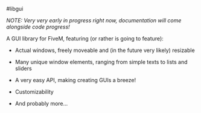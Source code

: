#libgui

*NOTE: Very very early in progress right now, documentation will come alongside code progress!*

A GUI library for FiveM, featuring (or rather is going to feature):

- Actual windows, freely moveable and (in the future very likely) resizable

- Many unique window elements, ranging from simple texts to lists and sliders

- A very easy API, making creating GUIs a breeze!

- Customizability

- And probably more...
